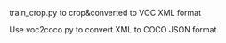 train_crop.py  to crop&converted to VOC XML format

Use voc2coco.py to convert XML to COCO JSON format



